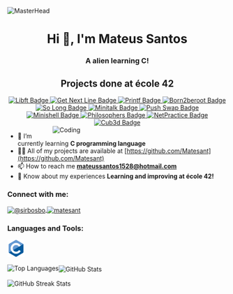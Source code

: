 ![MasterHead](https://mir-s3-cdn-cf.behance.net/project_modules/fs/54b6c068097599.5b50bca476b9b.gif)

<h1 align="center">Hi 👋, I'm Mateus Santos</h1>
<h3 align="center">A alien learning C!</h3>


<div align="center">
  <h2>Projects done at école 42</h2>
</div>
<div align="center">
  <a href="https://github.com/Matesant/42_libft" target="_blank">
    <img height="80" src="https://github.com/byaliego/42-project-badges/blob/main/badges/libftm.png" alt="Libft Badge">
  </a>
  <a href="https://github.com/Matesant/Get_next_line" target="_blank">
    <img height="80" src="https://github.com/byaliego/42-project-badges/blob/main/badges/get_next_linem.png" alt="Get Next Line Badge">
  </a>
  <a href="https://github.com/Matesant/Printf" target="_blank">
    <img height="80" src="https://raw.githubusercontent.com/ayogun/42-project-badges/main/badges/ft_printfe.png" alt="Printf Badge">
  </a>
  <a href="/42_born2beroot" target="_blank">
    <img height="80" src="https://github.com/byaliego/42-project-badges/raw/main/badges/born2berootm.png" alt="Born2beroot Badge">
  </a>
  <a href="https://github.com/Matesant/So_long" target="_blank">
    <img height="80" src="https://raw.githubusercontent.com/ayogun/42-project-badges/main/badges/so_longm.png" alt="So Long Badge">
  </a>
  <a href="https://github.com/Matesant/minitalk" target="_blank">
    <img height="80" src="https://github.com/ayogun/42-project-badges/blob/main/badges/minitalkm.png" alt="Minitalk Badge">
  </a>
  <a href="https://github.com/Matesant/42Push_swap" target="_blank">
    <img height="80" src="https://github.com/byaliego/42-project-badges/raw/main/badges/push_swapm.png" alt="Push Swap Badge">
  </a>
  <br>
  <a href="https://github.com/Matesant/Minishell" target="_blank">
    <img height="80" src="https://github.com/byaliego/42-project-badges/raw/main/badges/minishellm.png" alt="Minishell Badge">
  </a>
  <a href="https://github.com/Matesant/Philosophers" target="_blank">
    <img height="80" src="https://github.com/byaliego/42-project-badges/raw/main/badges/philosophersm.png" alt="Philosophers Badge">
  </a>
  <a href="/42_NetPractice" target="_blank">
    <img height="80" src="https://github.com/byaliego/42-project-badges/raw/main/badges/netpracticem.png" alt="NetPractice Badge">
  </a>
  <a href="https://github.com/Matesant/Cub3d" target="_blank">
    <img height="80" src="https://github.com/byaliego/42-project-badges/raw/main/badges/cub3dm.png" alt="Cub3d Badge">
  </a>
</div>



<img align="right" alt="Coding" width="400" src="https://64.media.tumblr.com/668d105fc2701311bfcef33d2771a40e/370b02f259511df9-d6/s1280x1920/b22c8e6e834c0722cf2951aedfcb90bddfef8f87.gif">

- 🌱 I’m currently learning **C programming language**
- 👨‍💻 All of my projects are available at [https://github.com/Matesant](https://github.com/Matesant)
- 📫 How to reach me **mateussantos1528@hotmail.com**
- 📄 Know about my experiences **Learning and improving at école 42!**

<h3 align="left">Connect with me:</h3>
<p align="left">
  <a href="https://twitter.com/@sirbosbo" target="_blank">
    <img align="center" src="https://raw.githubusercontent.com/rahuldkjain/github-profile-readme-generator/master/src/images/icons/Social/twitter.svg" alt="@sirbosbo" height="30" width="40" />
  </a>
  <a href="https://linkedin.com/in/matesant" target="_blank">
    <img align="center" src="https://raw.githubusercontent.com/rahuldkjain/github-profile-readme-generator/master/src/images/icons/Social/linked-in-alt.svg" alt="matesant" height="30" width="40" />
  </a>
</p>

<h3 align="left">Languages and Tools:</h3>
<p align="left">
  <a href="https://www.cprogramming.com/" target="_blank" rel="noreferrer">
    <img src="https://raw.githubusercontent.com/devicons/devicon/master/icons/c/c-original.svg" alt="C" width="40" height="40"/>
  </a>
</p>

<p>
  <img align="left" src="https://github-readme-stats.vercel.app/api/top-langs?username=matesant&show_icons=true&locale=en&layout=compact" alt="Top Languages" />
</p>

<p>
  <img align="center" src="https://github-readme-stats.vercel.app/api?username=matesant&show_icons=true&locale=en" alt="GitHub Stats" />
</p>

<p>
  <img align="center" src="https://github-readme-streak-stats.herokuapp.com/?user=matesant" alt="GitHub Streak Stats" />
</p>
